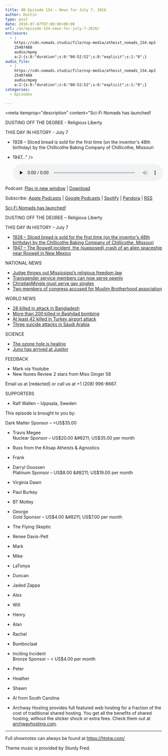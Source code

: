 ```yaml
---
title: AN Episode 154 – News for July 7, 2016
author: Dustin
type: post
date: 2016-07-07T07:00:00+00:00
url: /an/episode-154-news-for-july-7-2016/
enclosure:
  - |
    https://cdn.nomads.studio/file/nsp-media/atheist_nomads_154.mp3
    25407488
    audio/mpeg
    a:2:{s:8:"duration";s:8:"00:52:52";s:8:"explicit";s:1:"0";}
audio_file:
  - |
    https://cdn.nomads.studio/file/nsp-media/atheist_nomads_154.mp3
    25407488
    audio/mpeg
    a:2:{s:8:"duration";s:8:"00:52:52";s:8:"explicit";s:1:"0";}
categories:
  - Episodes

---
```

<div itemscope itemtype="http://schema.org/AudioObject">
  <meta itemprop="name" content=" episode 154 &#8211; News for July 7, 2016" />
  
  <meta itemprop="uploadDate" content="2016-07-07T01:00:00-06:00" />
  
  <meta itemprop="encodingFormat" content="audio/mpeg" />
  
  <meta itemprop="duration" content="PT52M52S" />
  
  <meta itemprop="description" content="Sci-Fi Nomads has launched!

DUSTING OFF THE DEGREE - Religious Liberty

THIS DAY IN HISTORY - July 7
* 1928 – Sliced bread is sold for the first time (on the inventor's 48th birthday) by the Chillicothe Baking Company of Chillicothe, Missouri
* 1947..." />
  
  <meta itemprop="contentUrl" content="https://dts.podtrac.com/redirect.mp3/cdn.nomads.studio/file/nsp-media/atheist_nomads_154.mp3" />
  
  <meta itemprop="contentSize" content="24.2" />
  </p> 
  
  <div class="powerpress_player" id="powerpress_player_8413">
    <audio class="wp-audio-shortcode" id="audio-5077-157" preload="none" style="width: 100%;" controls="controls"><source type="audio/mpeg" src="https://dts.podtrac.com/redirect.mp3/cdn.nomads.studio/file/nsp-media/atheist_nomads_154.mp3?_=157" /><a href="https://dts.podtrac.com/redirect.mp3/cdn.nomads.studio/file/nsp-media/atheist_nomads_154.mp3">https://dts.podtrac.com/redirect.mp3/cdn.nomads.studio/file/nsp-media/atheist_nomads_154.mp3</a></audio>
  </div>
</div>

<p class="powerpress_links powerpress_links_mp3">
  Podcast: <a href="https://dts.podtrac.com/redirect.mp3/cdn.nomads.studio/file/nsp-media/atheist_nomads_154.mp3" class="powerpress_link_pinw" target="_blank" title="Play in new window" onclick="return powerpress_pinw('https://htotw.com/?powerpress_pinw=5077-podcast');" rel="nofollow">Play in new window</a> | <a href="https://dts.podtrac.com/redirect.mp3/cdn.nomads.studio/file/nsp-media/atheist_nomads_154.mp3" class="powerpress_link_d" title="Download" rel="nofollow" download="atheist_nomads_154.mp3">Download</a>
</p>

<p class="powerpress_links powerpress_subscribe_links">
  Subscribe: <a href="https://podcasts.apple.com/us/podcast/humanists-take-on-the-world/id530050098?mt=2&ls=1" class="powerpress_link_subscribe powerpress_link_subscribe_itunes" target="_blank" title="Subscribe on Apple Podcasts" rel="nofollow">Apple Podcasts</a> | <a href="https://www.google.com/podcasts?feed=aHR0cDovL2F0aGVpc3Rub21hZHMubGlic3luLmNvbS9yc3M%3D" class="powerpress_link_subscribe powerpress_link_subscribe_googleplay" target="_blank" title="Subscribe on Google Podcasts" rel="nofollow">Google Podcasts</a> | <a href="https://open.spotify.com/show/3LzK2xZGike6Tc1GEMtMbr?si=LieN9SNuTpq96smuaUsH8A" class="powerpress_link_subscribe powerpress_link_subscribe_spotify" target="_blank" title="Subscribe on Spotify" rel="nofollow">Spotify</a> | <a href="https://www.pandora.com/podcast/atheist-nomads/PC:10122?corr=62071012&part=ug" class="powerpress_link_subscribe powerpress_link_subscribe_pandora" target="_blank" title="Subscribe on Pandora" rel="nofollow">Pandora</a> | <a href="https://htotw.com/feed/podcast/" class="powerpress_link_subscribe powerpress_link_subscribe_rss" target="_blank" title="Subscribe via RSS" rel="nofollow">RSS</a>
</p>

<a href="http://scifinomads.com" target="_blank" rel="noopener">Sci-Fi Nomads has launched!</a>

DUSTING OFF THE DEGREE &#8211; Religious Liberty

THIS DAY IN HISTORY &#8211; July 7  
* <a href="https://en.wikipedia.org/wiki/Sliced_bread" target="_blank" rel="noopener">1928 – Sliced bread is sold for the first time (on the inventor&#8217;s 48th birthday) by the Chillicothe Baking Company of Chillicothe, Missouri</a>  
* <a href="https://en.wikipedia.org/wiki/Roswell_incident" target="_blank" rel="noopener">1947 – The Roswell incident, the (supposed) crash of an alien spaceship near Roswell in New Mexico</a>

NATIONAL NEWS  
* <a href="https://www.washingtonpost.com/lifestyle/style/us-district-judge-strikes-down-mississippis-religious-freedom-law/2016/07/01/f98dc2ca-3ec9-11e6-a66f-aa6c1883b6b1_story.html" target="_blank" rel="noopener">Judge throws out Mississippi’s religious freedom law</a>  
* <a href="http://www.nbcnews.com/feature/nbc-out/pentagon-lifts-ban-transgender-service-members-serving-openly-n601816" target="_blank" rel="noopener">Transgender service members can now serve openly</a>  
* <a href="http://blogs.wsj.com/law/2016/06/30/christianmingle-com-opens-doors-to-gay-singles-under-settlement/" target="_blank" rel="noopener">ChristianMingle must serve gay singles</a>  
* <a href="http://www.huffingtonpost.com/entry/congress-muslim-brotherhood_us_5772b615e4b0352fed3e0372" target="&quot;_blank" rel="noopener">Two members of congress accused for Muslim Brotherhood association</a>

WORLD NEWS  
* <a href="https://en.wikipedia.org/wiki/2016_Gulshan_attack" target="_blank" rel="noopener">28 killed in attack in Bangladesh</a>  
* <a href="http://www.cnn.com/2016/07/04/middleeast/iraq-baghdad-death-knocks/" target="_blank" rel="noopener">More than 200 killed in Baghdad bombing</a>  
* <a href="http://www.cnn.com/2016/06/29/europe/turkey-attack-up-to-speed/index.html" target="_blank" rel="noopener">At least 42 killed in Turkey airport attack</a>  
* <a href="http://www.slate.com/blogs/the_slatest/2016/07/04/suicide_bombers_strike_three_saudi_cities_as_global_wave_of_terror_continues.html" target="_blank" rel="noopener">Three suicide attacks in Saudi Arabia</a>

SCIENCE  
* <a href="http://science.sciencemag.org/content/early/2016/06/30/science.aae0061" target="_blank" rel="noopener">The ozone hole is healing</a>  
* <a href="https://www.missionjuno.swri.edu/" target="_blank" rel="noopener">Juno has arrived at Jupitor</a>

FEEDBACK  
* Mark via Youtube  
* New Itunes Review 2 stars from Miss Ginger 58

Email us at [redacted] or call us at +1 (208) 996-8667.

SUPPORTERS

* Ralf Wallen &#8211; Uppsala, Sweden

This episode is brought to you by:

Dark Matter Sponsor &#8211; >US$35.00  
* Travis Megee  
Nuclear Sponsor &#8211; US$20.00 &#8211; US$35.00 per month  
* Russ from the Kitsap Atheists & Agnostics  
* Frank  
* Darryl Goossen  
Platinum Sponsor &#8211; US$8.00 &#8211; US$19.00 per month  
* Virginia Dawn  
* Paul Burkey  
* BT Motley  
* George  
Gold Sponsor &#8211; US$4.00 &#8211; US$7.00 per month  
* The Flying Skeptic  
* Renee Davis-Pelt  
* Mark  
* Mike  
* LaTonya  
* Duncan  
* Jaded Zappa  
* Alex  
* Will  
* Henry  
* Alan  
* Rachel  
* Bumboclaat  
* Inciting Incident  
Bronze Sponsor &#8211; < US$4.00 per month  
* Peter  
* Heather  
* Shawn  
* Al from South Carolina

* Archway Hosting provides full featured web hosting for a fraction of the cost of traditional shared hosting. You get all the benefits of shared hosting, without the sticker shock or extra fees. Check them out at <a href="http://archwayhosting.com/" target="_blank" rel="noopener">archwayhosting.com</a>.

<hr width="500" />

Full shownotes can always be found at <https://htotw.com/>  

Theme music is provided by Sturdy Fred.